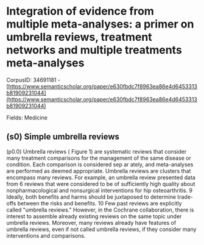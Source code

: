 # Integration of evidence from multiple meta-analyses: a primer on umbrella reviews, treatment networks and multiple treatments meta-analyses

CorpusID: 34691181 - [https://www.semanticscholar.org/paper/e630fbdc7f8963ea86e4d6453313b81909231044](https://www.semanticscholar.org/paper/e630fbdc7f8963ea86e4d6453313b81909231044)

Fields: Medicine

## (s0) Simple umbrella reviews
(p0.0) Umbrella reviews ( Figure 1) are systematic reviews that consider many treatment comparisons for the management of the same disease or condition. Each comparison is considered sep ar ately, and meta-analyses are performed as deemed appropriate. Umbrella reviews are clusters that encompass many reviews. For example, an umbrella review presented data from 6 reviews that were considered to be of sufficiently high quality about nonpharmacological and nonsurgical interventions for hip osteoarthritis. 9 Ideally, both benefits and harms should be juxtaposed to determine trade-offs between the risks and benefits. 10 Few past reviews are explicitly called "umbrella reviews." However, in the Cochrane collaboration, there is interest to assemble already existing reviews on the same topic under umbrella reviews. Moreover, many reviews already have features of umbrella reviews, even if not called umbrella reviews, if they consider many interventions and comparisons.
